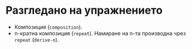 Разгледано на упражнението
==========================

* Композиция (`composition`).
* n-кратна композиция (`repeat`). Намиране на n-та производна чрез `repeat` (`derive-n`).
